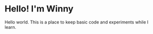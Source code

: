 <!DOCTYPE html>
<html lang="en">
<head>
  <meta charset="utf-8" />
  <meta name="viewport" content="width=device-width,initial-scale=1" />
  <title>Winny here</title>
</head>
<body>
  <h1>Hello! I'm Winny</h1>
  <p>Hello world. This is a place to keep basic code and experiments while I learn.</p>
</body>
</html>
